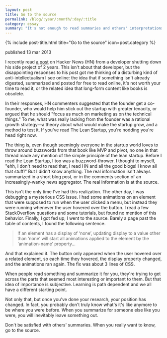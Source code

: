 ```yaml
---
layout: post
title: Go to the source
permalink: /blog/:year/:month/:day/:title
category: essay
summary: "It's not enough to read summaries and others' interpretations. Go to the source."
---
```


{% include post-title.html title="Go to the source" icon=post.category %}

<span class="pubdate">published 13 mar 2013</span>


I recently read [a post][the_post] on Hacker News (HN) from a developer shutting down his
side project of 2 years. This isn't about that developer, but the disappointing responses
to his post got me thinking of a
disturbing kind of anti-intellectualism I see online: the idea that if something isn't
already digested, summarized and posted for free to read online, it's not worth
your time to read it, or the related idea that long-form content like books is obsolete.

In their responses, HN commenters suggested that the founder get a co-founder, who would
help him stick out the startup with greater tenacity, or argued that he should "focus
as much on marketing as on the technical things." To me, what was really lacking from
the founder was a rational growth strategy—a theory about what would make the startup
grow, and a method to test it. If you've read The Lean Startup, you're nodding you're
head right now.

The thing is, even though seemingly everyone in the startup world loves to throw around
buzzwords from that book like MVP and pivot, no one in that thread made any mention of
the simple principle of the lean startup. Before I read the Lean
Startup, I too was a buzzword-thrower. I thought to myself, "ehh, I don't need to read
that, I read HN and all the good blogs! I know all that stuff!" But I didn't know anything.
The real information isn't always summarized in a short blog post, or in the comments section of an
increasingly-wanky news aggregator. The real information is at the source.

This isn't the only time I've had this realization. The other day, I was debugging a
mysterious CSS issue. I had some animations on an element that were supposed to run
when the user clicked a menu, but instead they were running whenever the user
hovered over the button. I read a few StackOverflow questions and some tutorials,
but found no mention of this behavior. Finally, I got fed up; I went to the source.
Barely a page past the table of contents, I found the following
sentence.

>  If an element has a display of ‘none’, updating display to a value other than ‘none’
>  will start all animations applied to the element by the ‘animation-name’ property…

And that explained it. The button only appeared when the user hovered over a related
element, so each time they hovered, the display property changed, and the animations
ran again. The fix was about 3 lines of CSS.

When people read something and summarize it for you, they're trying to get across the
parts that seemed most interesting or important to them. But that idea of importance is
subjective. Learning is path dependent and we all have a different starting point.

Not only that, but once you've done your research, your position has changed.
In fact, you probably don't truly know what's it's like anymore to be where you were before.
When you summarize for someone else like you were, you will inevitably leave
something out.

Don't be satisfied with others' summaries. When you really want to know, go to the source.


[the_post]: https://news.ycombinator.com/item?id=5282143
